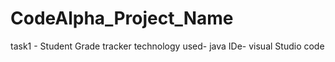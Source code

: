 # CodeAlpha_Project_Name
task1 - Student Grade tracker
technology used- java
IDe- visual Studio code
